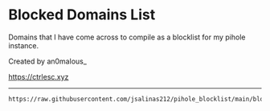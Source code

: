 # Blocked Domains List

Domains that I have come across to compile
as a blocklist for my pihole instance.

Created by an0malous_

https://ctrlesc.xyz

-----------------------------------------

```
https://raw.githubusercontent.com/jsalinas212/pihole_blocklist/main/blocked_domains.txt
```